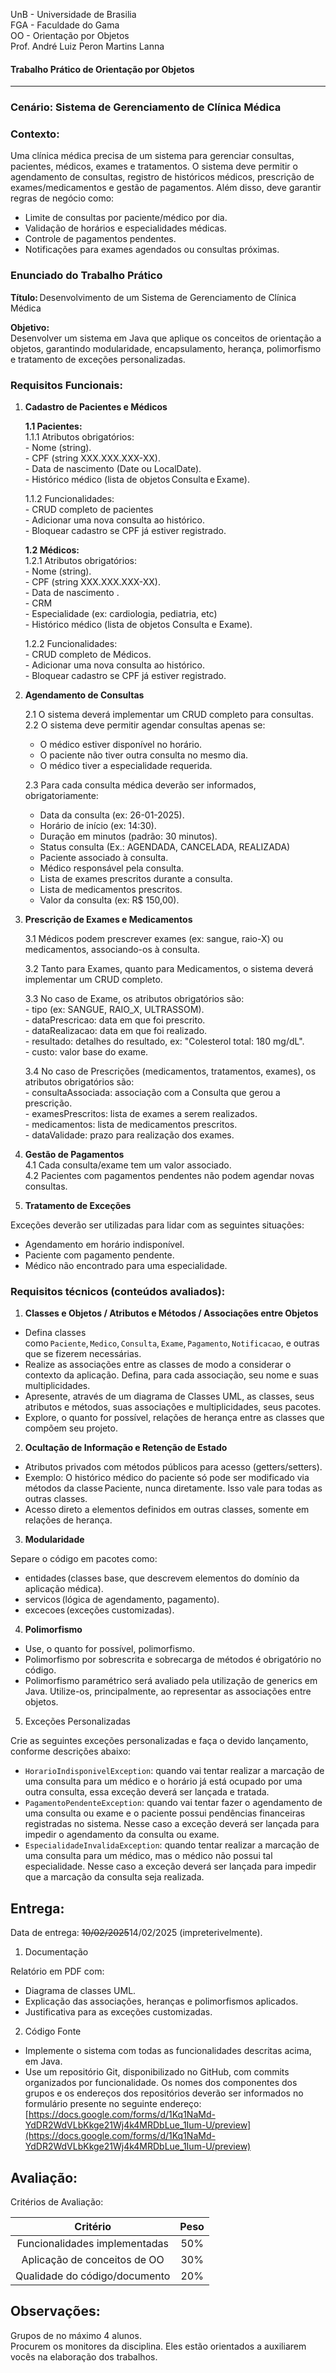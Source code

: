    
UnB - Universidade de Brasilia   
FGA - Faculdade do Gama   
OO - Orientação por Objetos   
Prof. André Luiz Peron Martins Lanna   
   
#### Trabalho Prático de Orientação por Objetos   
---   
   
### Cenário: Sistema de Gerenciamento de Clínica Médica 

### Contexto: 

Uma clínica médica precisa de um sistema para gerenciar consultas, pacientes, médicos, exames e tratamentos. O sistema deve permitir o agendamento de consultas, registro de históricos médicos, prescrição de exames/medicamentos e gestão de pagamentos. Além disso, deve garantir regras de negócio como: 

- Limite de consultas por paciente/médico por dia. 
- Validação de horários e especialidades médicas. 
- Controle de pagamentos pendentes. 
- Notificações para exames agendados ou consultas próximas. 

### Enunciado do Trabalho Prático 

**Título:** Desenvolvimento de um Sistema de Gerenciamento de Clínica Médica 

**Objetivo:**   
Desenvolver um sistema em Java que aplique os conceitos de orientação a objetos, garantindo modularidade, encapsulamento, herança, polimorfismo e tratamento de exceções personalizadas. 

### Requisitos Funcionais: 

1. **Cadastro de Pacientes e Médicos**

   **1.1  Pacientes:**       
      1.1.1 Atributos obrigatórios:    
         - Nome (string).    
         - CPF (string XXX.XXX.XXX-XX).    
         - Data de nascimento (Date ou LocalDate).    
         - Histórico médico (lista de objetos Consulta e Exame).    
      
      1.1.2 Funcionalidades:   
         - CRUD completo de pacientes    
         - Adicionar uma nova consulta ao histórico.    
         - Bloquear cadastro se CPF já estiver registrado.    
   
   **1.2 Médicos:**    
      1.2.1 Atributos obrigatórios:   
         - Nome (string).   
         - CPF (string XXX.XXX.XXX-XX).   
         - Data de nascimento .   
         - CRM  
         - Especialidade (ex: cardiologia, pediatria, etc)  
         - Histórico médico (lista de objetos Consulta e Exame). 
   
   1.2.2 Funcionalidades:   
         -  CRUD completo de Médicos.    
         -  Adicionar uma nova consulta ao histórico.    
         -  Bloquear cadastro se CPF já estiver registrado.    



2. **Agendamento de Consultas**

   2.1 O sistema deverá implementar um CRUD completo para consultas.  
   2.2 O sistema deve permitir agendar consultas apenas se: 
      - O médico estiver disponível no horário. 
      - O paciente não tiver outra consulta no mesmo dia. 
      - O médico tiver a especialidade requerida. 
   
   2.3 Para cada consulta médica deverão ser informados, obrigatoriamente:  
      - Data da consulta (ex: 26-01-2025). 
      - Horário de início (ex: 14:30). 
      - Duração em minutos (padrão: 30 minutos). 
      - Status consulta	(Ex.: AGENDADA, CANCELADA, REALIZADA) 
      - Paciente associado à consulta. 
      - Médico responsável pela consulta. 
      - Lista de exames prescritos durante a consulta. 
      - Lista de medicamentos prescritos. 
      - Valor da consulta (ex: R$ 150,00).    
  
 
  
3. **Prescrição de Exames e Medicamentos**

   3.1 Médicos podem prescrever exames (ex: sangue, raio-X) ou medicamentos, associando-os à consulta. 
   
   3.2 Tanto para Exames, quanto para Medicamentos, o sistema deverá implementar um CRUD completo.  
   
   3.3 No caso de Exame, os atributos obrigatórios são:  
       - tipo (ex: SANGUE, RAIO_X, ULTRASSOM).    
       - dataPrescricao: data em que foi prescrito.    
       - dataRealizacao: data em que foi realizado.    
       - resultado: detalhes do resultado, ex: "Colesterol total: 180 mg/dL".    
       - custo: valor base do exame.    
   
   3.4 No caso de Prescrições (medicamentos, tratamentos, exames), os atributos obrigatórios são:  
       - consultaAssociada: associação com a Consulta que gerou a prescrição.    
       - examesPrescritos: lista de exames a serem realizados.    
       - medicamentos: lista de medicamentos prescritos.    
       - dataValidade: prazo para realização dos exames.    

 

4. **Gestão de Pagamentos**   
   4.1 Cada consulta/exame tem um valor associado.   
   4.2 Pacientes com pagamentos pendentes não podem agendar novas consultas.   

5. **Tratamento de Exceções**

Exceções deverão ser utilizadas para lidar com as seguintes situações: 
 - Agendamento em horário indisponível. 
 - Paciente com pagamento pendente. 
 - Médico não encontrado para uma especialidade. 
    


### Requisitos técnicos (conteúdos avaliados): 
1. **Classes e Objetos / Atributos e Métodos / Associações entre Objetos** 

- Defina classes como ``Paciente``, ``Medico``, ``Consulta``, ``Exame``, ``Pagamento``, ``Notificacao``, e outras que se fizerem necessárias. 
- Realize as associações entre as classes de modo a considerar o contexto da aplicação. Defina, para cada associação, seu nome e suas multiplicidades.  
- Apresente, através de um diagrama de Classes UML, as classes, seus atributos e métodos, suas associações e multiplicidades, seus pacotes.  
- Explore, o quanto for possível, relações de herança entre as classes que compõem seu projeto.  


2. **Ocultação de Informação e Retenção de Estado** 

- Atributos privados com métodos públicos para acesso (getters/setters). 
- Exemplo: O histórico médico do paciente só pode ser modificado via métodos da classe Paciente, nunca diretamente. Isso vale para todas as outras classes.  
- Acesso direto a elementos definidos em outras classes, somente em relações de herança.  


3. **Modularidade** 

Separe o código em pacotes como: 
- entidades (classes base, que descrevem elementos do domínio da aplicação médica). 
- servicos (lógica de agendamento, pagamento). 
- excecoes (exceções customizadas). 


4. **Polimorfismo**

- Use, o quanto for possível, polimorfismo.  
- Polimorfismo por sobrescrita e sobrecarga de métodos é obrigatório no código.  
- Polimorfismo paramétrico será avaliado pela utilização de generics em Java. Utilize-os, principalmente, ao representar as associações entre objetos.  


5. Exceções Personalizadas 

Crie as seguintes exceções personalizadas e faça o devido lançamento, conforme descrições abaixo:  

- ``HorarioIndisponivelException``: quando vai tentar realizar a marcação de uma consulta para um médico e o horário já está ocupado por uma outra consulta, essa exceção deverá ser lançada e tratada.   
- ``PagamentoPendenteException``: quando vai tentar fazer o agendamento de uma consulta ou exame e o paciente possui pendências financeiras registradas no sistema. Nesse caso a exceção deverá ser lançada para impedir o agendamento da consulta ou exame.  
- ``EspecialidadeInvalidaException``: quando tentar realizar a marcação de uma consulta para um médico, mas o médico não possui tal especialidade. Nesse caso a exceção deverá ser lançada para impedir que a marcação da consulta seja realizada.  

## Entrega:   

Data de entrega: ~~10/02/2025~~14/02/2025 (impreterivelmente).

1. Documentação 

Relatório em PDF com: 
- Diagrama de classes UML. 
- Explicação das associações, heranças e polimorfismos aplicados. 
- Justificativa para as exceções customizadas. 

 

2. Código Fonte 

- Implemente o sistema com todas as funcionalidades descritas acima, em Java. 
- Use um repositório Git, disponibilizado no GitHub, com commits organizados por funcionalidade. Os nomes dos componentes dos grupos e os endereços dos repositórios deverão ser informados no formulário presente no seguinte endereço: [https://docs.google.com/forms/d/1Kq1NaMd-YdDR2WdVLbKkge21Wj4k4MRDbLue_1Ium-U/preview](https://docs.google.com/forms/d/1Kq1NaMd-YdDR2WdVLbKkge21Wj4k4MRDbLue_1Ium-U/preview)
   
## Avaliação:   
Critérios de Avaliação: 

| Critério                      | Peso |
|:-----------------------------:|:----:|
| Funcionalidades implementadas | 50%  |
| Aplicação de conceitos de OO  | 30%  |
| Qualidade do código/documento | 20%  |


   
## Observações:   
   
  Grupos de no máximo 4 alunos.   
  Procurem os monitores da disciplina. Eles estão orientados a auxiliarem vocês na elaboração dos trabalhos.   
